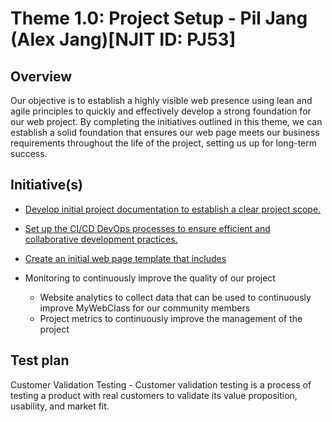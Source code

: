 # Theme 1.0: Project Setup - Pil Jang (Alex Jang)[NJIT ID: PJ53]
## Overview
Our objective is to establish a highly visible web presence using lean and agile principles to quickly and effectively develop a strong foundation for our 
web project. By completing the initiatives outlined in this theme, we can establish a solid foundation that ensures our web page meets our business 
requirements throughout the life of the project, setting us up for long-term success.
## Initiative(s)

* [Develop initial project documentation to establish a clear project scope.](initiatives/theme_project_setup.md)
* [Set up the CI/CD DevOps processes to ensure efficient and collaborative development practices.](initiatives/initiative_devops.md)
* [Create an initial web page template that includes](initiatives/initiative_webpage_template.md)

* Monitoring to continuously improve the quality of our project
  * Website analytics to collect data that can be used to continuously improve MyWebClass for our community members
  * Project metrics to continuously improve the management of the project

## Test plan
Customer Validation Testing - Customer validation testing is a process of testing a product with real customers to validate its value proposition, 
usability, and market fit. 
